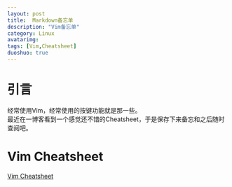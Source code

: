 ```yaml
---
layout: post
title:  Markdown备忘单
description: "Vim备忘单"
category: Linux
avatarimg:
tags: [Vim,Cheatsheet]
duoshuo: true
---
```


# 引言
经常使用Vim，经常使用的按键功能就是那一些。  
最近在一博客看到一个感觉还不错的Cheatsheet，于是保存下来备忘和之后随时查阅吧。

# Vim Cheatsheet
[Vim Cheatsheet](https://github.com/JaminZhang/jaminzhang.github.io/blob/master/images/vim-cheat.png)


